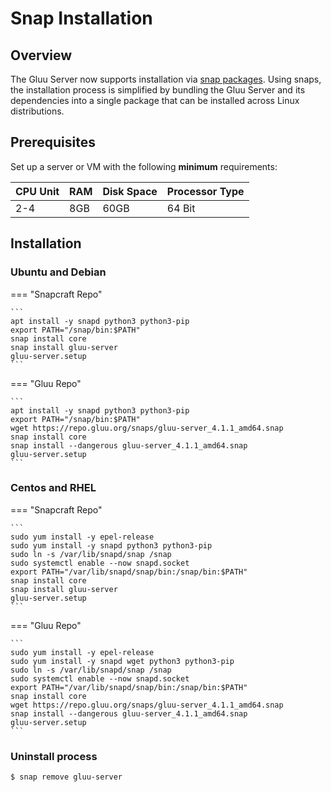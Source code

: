 # Snap Installation

## Overview 

The Gluu Server now supports installation via [snap packages](https://snapcraft.io/). Using snaps, the installation process is simplified by bundling the Gluu Server and its dependencies into a single package that can be installed across Linux distributions.

## Prerequisites

Set up a server or VM with the following **minimum** requirements:

|CPU Unit  |    RAM     |   Disk Space      | Processor Type |
|----------|------------|-------------------|----------------|
|   2-4    |    8GB     |   60GB            |  64 Bit        |

## Installation

### Ubuntu and Debian

=== "Snapcraft Repo"

    ```
    apt install -y snapd python3 python3-pip
    export PATH="/snap/bin:$PATH"
    snap install core
    snap install gluu-server
    gluu-server.setup
    ```

=== "Gluu Repo"

    ```
    apt install -y snapd python3 python3-pip
    export PATH="/snap/bin:$PATH"
    wget https://repo.gluu.org/snaps/gluu-server_4.1.1_amd64.snap
    snap install core
    snap install --dangerous gluu-server_4.1.1_amd64.snap
    gluu-server.setup
    ```

### Centos and RHEL

=== "Snapcraft Repo"

    ```
    sudo yum install -y epel-release
    sudo yum install -y snapd python3 python3-pip
    sudo ln -s /var/lib/snapd/snap /snap
    sudo systemctl enable --now snapd.socket
    export PATH="/var/lib/snapd/snap/bin:/snap/bin:$PATH"
    snap install core
    snap install gluu-server
    gluu-server.setup
    ```

=== "Gluu Repo"

    ```
    sudo yum install -y epel-release
    sudo yum install -y snapd wget python3 python3-pip
    sudo ln -s /var/lib/snapd/snap /snap
    sudo systemctl enable --now snapd.socket
    export PATH="/var/lib/snapd/snap/bin:/snap/bin:$PATH"
    snap install core
    wget https://repo.gluu.org/snaps/gluu-server_4.1.1_amd64.snap
    snap install --dangerous gluu-server_4.1.1_amd64.snap
    gluu-server.setup
    ```

### Uninstall process

```
$ snap remove gluu-server
```
